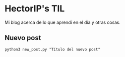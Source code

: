 # HectorIP's TIL

Mi blog acerca de lo que aprendí en el día y otras cosas.


## Nuevo post

`python3 new_post.py "Título del nuevo post"`